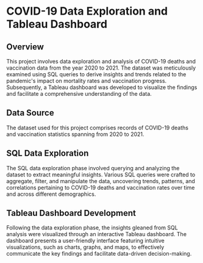 # COVID-19 Data Exploration and Tableau Dashboard
## Overview
This project involves data exploration and analysis of COVID-19 deaths and vaccination data from the year 2020 to 2021. The dataset was meticulously examined using SQL queries to derive insights and trends related to the pandemic's impact on mortality rates and vaccination progress. Subsequently, a Tableau dashboard was developed to visualize the findings and facilitate a comprehensive understanding of the data.
## Data Source
The dataset used for this project comprises records of COVID-19 deaths and vaccination statistics spanning from 2020 to 2021. 
## SQL Data Exploration
The SQL data exploration phase involved querying and analyzing the dataset to extract meaningful insights. Various SQL queries were crafted to aggregate, filter, and manipulate the data, uncovering trends, patterns, and correlations pertaining to COVID-19 deaths and vaccination rates over time and across different demographics.
## Tableau Dashboard Development
Following the data exploration phase, the insights gleaned from SQL analysis were visualized through an interactive Tableau dashboard. The dashboard presents a user-friendly interface featuring intuitive visualizations, such as charts, graphs, and maps, to effectively communicate the key findings and facilitate data-driven decision-making.
